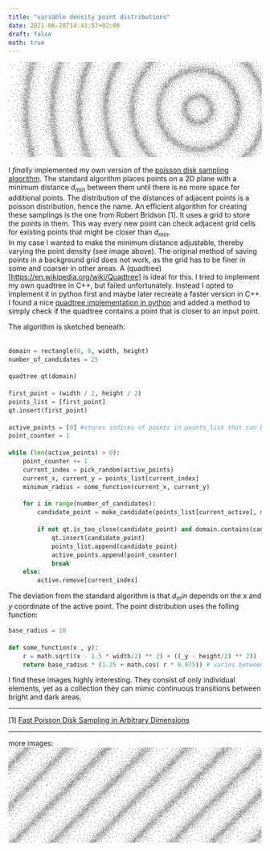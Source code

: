 ```yaml
---
title: "variable density point distributions"
date: 2021-06-28T14:43:57+02:00
draft: false
math: true
---
```


![a distribution of dots](/img/points_wave.svg)

I *finally* implemented my own version of the [poisson disk sampling algorithm](https://en.wikipedia.org/wiki/Supersampling#Poisson_disk). The standard algorithm places points on a 2D plane with a minimum distance $d_{min}$ between them until there is no more space for additional points. The distribution of the distances of adjacent points is a poisson distribution, hence the name. An efficient algorithm for creating these samplings is the one from Robert Bridson [1]. It uses a grid to store the points in them. This way every new point can check adjacent grid cells for existing points that might be closer than $d_{min}$.  
In my case I wanted to make the minimum distance adjustable, thereby varying the point density (see image above). The original method of saving points in a background grid does not work, as the grid has to be finer in some and coarser in other areas. A (quadtree)[https://en.wikipedia.org/wiki/Quadtree] is ideal for this. I tried to implement my own quadtree in C++, but failed unfortunately. Instead I opted to implement it in python first and maybe later recreate a faster version in C++. I found a nice [quadtree implementation in python](https://scipython.com/blog/quadtrees-2-implementation-in-python/) and added a method to simply check if the quadtree contains a point that is closer to an input point.

The algorithm is sketched beneath:

```python

domain = rectangle(0, 0, width, height)
number_of_candidates = 25

quadtree qt(domain)

first_point = (width / 2, height / 2)
points_list = [first_point]
qt.insert(first_point)

active_points = [0] #stores indices of points in points_list that can be used to spawn new points near to them
point_counter = 1

while (len(active_points) > 0):
    point_counter += 1
    current_index = pick_random(active_points)
    current_x, current_y = points_list[current_index]
    minimum_radius = some_function(current_x, current_y)
    
    for i in range(number_of_candidates):
        candidate_point = make_candidate(points_list[current_active], minimum_radius)
    
        if not qt.is_too_close(candidate_point) and domain.contains(candidate_point):
            qt.insert(candidate_point)
            points_list.append(candidate_point)
            active_points.append(point_counter)
            break
    else:
        active.remove[current_index]

```

The deviation from the standard algorithm is that $d_min$ depends on the $x$ and $y$ coordinate of the active point. The point distribution uses the folling function:
```python
base_radius = 10

def some_function(x , y):
	r = math.sqrt((x - 1.5 * width/2) ** 2) + ((_y - height/2) ** 2))
	return base_radius * (1.25 + math.cos( r * 0.075)) # varies between 0.25 and 2.25 times base_radius
```

I find these images highly interesting. They consist of only individual elements, yet as a collection they can mimic continuous transitions between bright and dark areas.

---
[1] [Fast Poisson Disk Sampling in Arbitrary Dimensions](https://www.cct.lsu.edu/~fharhad/ganbatte/siggraph2007/CD2/content/sketches/0250.pdf)

---
more images:
![a distribution of dots](/img/points_wave_diagonal.svg)